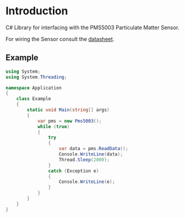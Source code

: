 ﻿# Introduction

C# Library for interfacing with the PMS5003 Particulate Matter Sensor. 

For wiring the Sensor consult the [datasheet](https://www.aqmd.gov/docs/default-source/aq-spec/resources-page/plantower-pms5003-manual_v2-3.pdf). 

## Example

```csharp
using System;
using System.Threading;

namespace Application
{
    class Example
    {
        static void Main(string[] args)
        {
            var pms = new Pms5003();
            while (true)
            {
                try
                {
                    var data = pms.ReadData();
                    Console.WriteLine(data);
                    Thread.Sleep(2000);
                }
                catch (Exception e)
                {
                    Console.WriteLine(e);
                }
            }
        }
    }
}
```